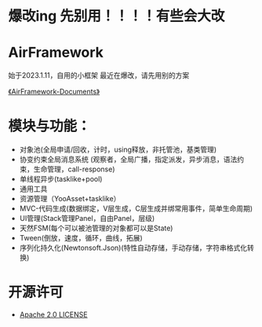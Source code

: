 # 爆改ing 先别用！！！！有些会大改

# AirFramework 
始于2023.1.11，自用的小框架  最近在爆改，请先用别的方案

[《AirFramework-Documents》](https://github.com/yueh0607/AirFramework/blob/main/Assets/Docs-Example/%E3%80%8AAirFramework%E4%BD%BF%E7%94%A8%E6%89%8B%E5%86%8C%E3%80%8B.md)

# 模块与功能：
- 对象池(全局申请/回收，计时，using释放，非托管池，基类管理)
- 协变约束全局消息系统 (观察者，全局广播，指定派发，异步消息，语法约束，生命管理，call-response)
- 单线程异步(tasklike+pool)
- 通用工具
- 资源管理（YooAsset+tasklike）
- MVC-代码生成(数据绑定，V层生成，C层生成并绑常用事件，简单生命周期)
- UI管理(Stack管理Panel，自由Panel，层级)
- 天然FSM(每个可以被池管理的对象都可以是State)
- Tween(倒放，速度，循环，曲线，拓展)
- 序列化持久化(Newtonsoft.Json)(特性自动存储，手动存储，字符串格式化转换)
# 开源许可
- [Apache 2.0 LICENSE](https://github.com/yueh0607/AirFramework/blob/main/LICENSE)


